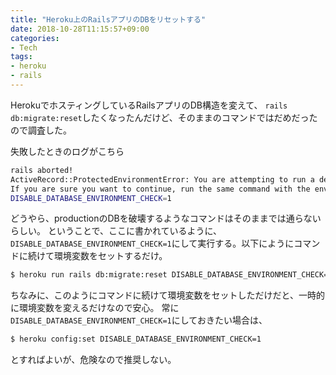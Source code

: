 ```yaml
---
title: "Heroku上のRailsアプリのDBをリセットする"
date: 2018-10-28T11:15:57+09:00
categories:
- Tech
tags:
- heroku
- rails
---
```


HerokuでホスティングしているRailsアプリのDB構造を変えて、
`rails db:migrate:reset`したくなったんだけど、そのままのコマンドではだめだったので調査した。

<!--more-->

失敗したときのログがこちら

```bash
rails aborted!
ActiveRecord::ProtectedEnvironmentError: You are attempting to run a destructive action against your 'production' database.
If you are sure you want to continue, run the same command with the environment variable:
DISABLE_DATABASE_ENVIRONMENT_CHECK=1
```

どうやら、productionのDBを破壊するようなコマンドはそのままでは通らないらしい。
ということで、ここに書かれているように、`DISABLE_DATABASE_ENVIRONMENT_CHECK=1`にして実行する。以下にようにコマンドに続けて環境変数をセットするだけ。

```bash
$ heroku run rails db:migrate:reset DISABLE_DATABASE_ENVIRONMENT_CHECK=1
```

ちなみに、このようにコマンドに続けて環境変数をセットしただけだと、一時的に環境変数を変えるだけなので安心。
常に`DISABLE_DATABASE_ENVIRONMENT_CHECK=1`にしておきたい場合は、

```bash
$ heroku config:set DISABLE_DATABASE_ENVIRONMENT_CHECK=1
```

とすればよいが、危険なので推奨しない。
